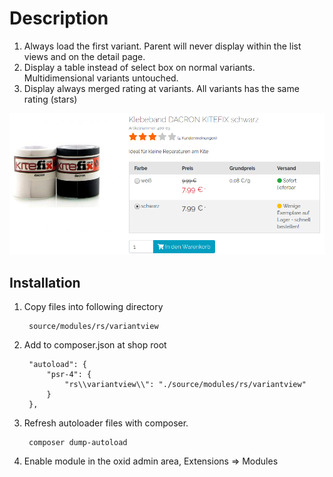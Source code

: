 # Description

1. Always load the first variant. Parent will never display within the list views and on the detail page.
2. Display a table instead of select box on normal variants. Multidimensional variants untouched.
3. Display always merged rating at variants. All variants has the same rating (stars)

![](shop1.png)


## Installation

1. Copy files into following directory
        
        source/modules/rs/variantview
        
2. Add to composer.json at shop root
  
        "autoload": {
            "psr-4": {
                "rs\\variantview\\": "./source/modules/rs/variantview"
            }
        },

3. Refresh autoloader files with composer.

        composer dump-autoload
        
5. Enable module in the oxid admin area, Extensions => Modules